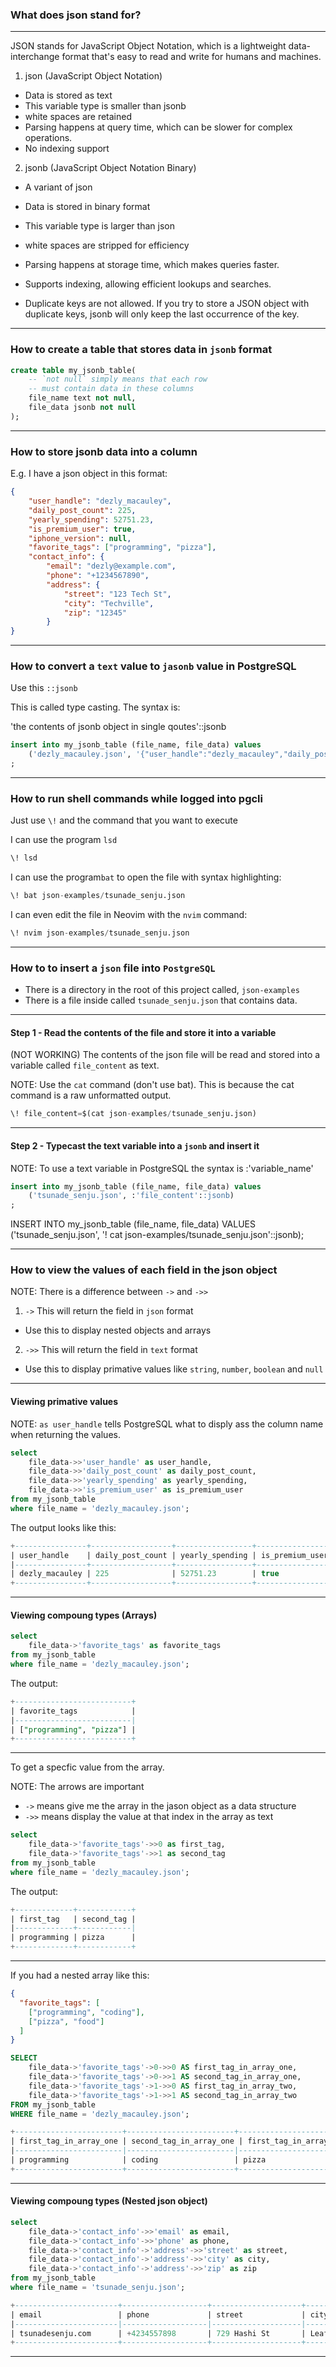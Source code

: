 ### What does json stand for?
_______________________________________________________________________________
JSON stands for JavaScript Object Notation, 
which is a lightweight data-interchange format 
that's easy to read and write for humans and machines.

1. json (JavaScript Object Notation)
- Data is stored as text
- This variable type is smaller than jsonb
- white spaces are retained
- Parsing happens at query time, which can be slower for complex operations.
- No indexing support

2. jsonb (JavaScript Object Notation Binary)
- A variant of json
- Data is stored in binary format
- This variable type is larger than json
- white spaces are stripped for efficiency
- Parsing happens at storage time, which makes queries faster.
- Supports indexing, allowing efficient lookups and searches.

- Duplicate keys are not allowed. 
If you try to store a JSON object with duplicate keys, 
jsonb will only keep the last occurrence of the key.
_______________________________________________________________________________
### How to create a table that stores data in `jsonb` format

```sql
create table my_jsonb_table(
    -- `not null` simply means that each row
    -- must contain data in these columns
    file_name text not null,
    file_data jsonb not null
);
```
_______________________________________________________________________________
### How to store jsonb data into a column

E.g. I have a json object in this format:
```json
{
    "user_handle": "dezly_macauley",
    "daily_post_count": 225,
    "yearly_spending": 52751.23,
    "is_premium_user": true,
    "iphone_version": null,
    "favorite_tags": ["programming", "pizza"],
    "contact_info": {
        "email": "dezly@example.com",
        "phone": "+1234567890",
        "address": {
            "street": "123 Tech St",
            "city": "Techville",
            "zip": "12345"
        }
}
```
_______________________________________________________________________________
### How to convert a `text` value to `jasonb` value in PostgreSQL

Use this `::jsonb`  

This is called type casting. 
The syntax is:

'the contents of jsonb object in single qoutes'::jsonb


```sql
insert into my_jsonb_table (file_name, file_data) values
    ('dezly_macauley.json', '{"user_handle":"dezly_macauley","daily_post_count":225,"yearly_spending":52751.23,"is_premium_user":true,"iphone_version":null,"favorite_tags":["programming","pizza"],"contact_info":{"email":"dezly@example.com","phone":"+1234567890","address":{"street":"123 Tech St","city":"Techville","zip":"12345"}}}'::jsonb)
;
```
_______________________________________________________________________________
### How to run shell commands while logged into pgcli

Just use `\!` and the command that you want to execute

I can use the program `lsd`
```sql
\! lsd
```

I can use the program`bat` to open the file with syntax highlighting:
```sql
\! bat json-examples/tsunade_senju.json
```

I can even edit the file in Neovim with the `nvim` command:
```sql
\! nvim json-examples/tsunade_senju.json
```
_______________________________________________________________________________
### How to to insert a `json` file into `PostgreSQL` 

- There is a directory in the root of this project called, `json-examples`
- There is a file inside called `tsunade_senju.json` that contains data.

_______________________________________________________________________________
#### Step 1 - Read the contents of the file and store it into a variable

(NOT WORKING)
The contents of the json file will be read and stored 
into a variable called `file_content` as text.

NOTE: Use the `cat` command (don't use bat).
This is because the cat command is a raw unformatted output.

```sql
\! file_content=$(cat json-examples/tsunade_senju.json)
```
_______________________________________________________________________________
#### Step 2 - Typecast the text variable into a `jsonb` and insert it

NOTE: To use a text variable in PostgreSQL the syntax is :'variable_name'

```sql
insert into my_jsonb_table (file_name, file_data) values
    ('tsunade_senju.json', :'file_content'::jsonb)
;
```

INSERT INTO my_jsonb_table (file_name, file_data)
VALUES
    ('tsunade_senju.json', '\! cat json-examples/tsunade_senju.json'::jsonb);

_______________________________________________________________________________
### How to view the values of each field in the json object

NOTE: There is a difference between `->` and `->>`
1. `->` This will return the field in `json` format
- Use this to display nested objects and arrays

2. `->>` This will return the field in `text` format
- Use this to display primative values like `string`, `number`, 
`boolean` and `null`

_______________________________________________________________________________
#### Viewing primative values

NOTE: `as user_handle` tells PostgreSQL 
what to disply ass the column name when returning the values.

```sql
select
    file_data->>'user_handle' as user_handle,
    file_data->>'daily_post_count' as daily_post_count,
    file_data->>'yearly_spending' as yearly_spending,
    file_data->>'is_premium_user' as is_premium_user
from my_jsonb_table 
where file_name = 'dezly_macauley.json';
```

The output looks like this:
```sql
+----------------+------------------+-----------------+-----------------+
| user_handle    | daily_post_count | yearly_spending | is_premium_user |
|----------------+------------------+-----------------+-----------------|
| dezly_macauley | 225              | 52751.23        | true            |
+----------------+------------------+-----------------+-----------------+
```
_______________________________________________________________________________
#### Viewing compoung types (Arrays)

```sql
select
    file_data->'favorite_tags' as favorite_tags
from my_jsonb_table 
where file_name = 'dezly_macauley.json';
```

The output:
```sql
+--------------------------+
| favorite_tags            |
|--------------------------|
| ["programming", "pizza"] |
+--------------------------+
```
_______________________________________________________________________________
To get a specfic value from the array.

NOTE: The arrows are important
- `->` means give me the array in the jason object as a data structure
- `->>` means display the value at that index in the array as text

```sql
select
    file_data->'favorite_tags'->>0 as first_tag,
    file_data->'favorite_tags'->>1 as second_tag 
from my_jsonb_table 
where file_name = 'dezly_macauley.json';
```

The output:
```sql
+-------------+------------+
| first_tag   | second_tag |
|-------------+------------|
| programming | pizza      |
+-------------+------------+
```
_______________________________________________________________________________
If you had a nested array like this:

```json
{
  "favorite_tags": [
    ["programming", "coding"], 
    ["pizza", "food"]
  ]
}
```

```sql
SELECT
    file_data->'favorite_tags'->0->>0 AS first_tag_in_array_one,
    file_data->'favorite_tags'->0->>1 AS second_tag_in_array_one,
    file_data->'favorite_tags'->1->>0 AS first_tag_in_array_two,
    file_data->'favorite_tags'->1->>1 AS second_tag_in_array_two
FROM my_jsonb_table 
WHERE file_name = 'dezly_macauley.json';
```

```sql
+------------------------+------------------------+-----------------------+-----------------------+
| first_tag_in_array_one | second_tag_in_array_one | first_tag_in_array_two | second_tag_in_array_two |
|------------------------|------------------------|------------------------|-------------------------|
| programming            | coding                 | pizza                  | food                    |
+------------------------+------------------------+------------------------+-------------------------+
```
_______________________________________________________________________________
#### Viewing compoung types (Nested json object)

```sql
select
    file_data->'contact_info'->>'email' as email,
    file_data->'contact_info'->>'phone' as phone,
    file_data->'contact_info'->'address'->>'street' as street,
    file_data->'contact_info'->'address'->>'city' as city,
    file_data->'contact_info'->'address'->>'zip' as zip
from my_jsonb_table 
where file_name = 'tsunade_senju.json';
```

```sql
+-----------------------+-------------------+--------------------+-------+------+
| email                 | phone             | street             | city  | zip  |
|-----------------------|-------------------|--------------------|-------|------|
| tsunadesenju.com      | +4234557898       | 729 Hashi St       | Leaf  | 95345|
+-----------------------+-------------------+--------------------+-------+------+
```
_______________________________________________________________________________
